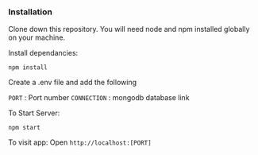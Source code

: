 ### Installation

Clone down this repository. You will need node and npm installed globally on your machine.

Install dependancies:

`npm install`


Create a .env file and add the following

`PORT` : Port number
`CONNECTION` : mongodb database link

To Start Server:

`npm start`

To visit app: 
Open `http://localhost:[PORT]`

